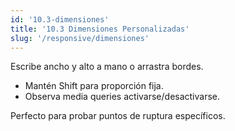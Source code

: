 ```yaml
---
id: '10.3-dimensiones'
title: '10.3 Dimensiones Personalizadas'
slug: '/responsive/dimensiones'
---
```


Escribe ancho y alto a mano o arrastra bordes.

- Mantén Shift para proporción fija.
- Observa media queries activarse/desactivarse.

Perfecto para probar puntos de ruptura específicos.